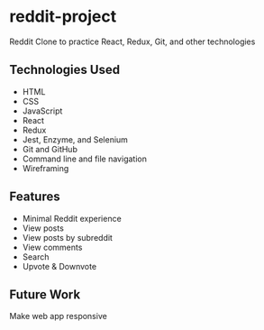 # reddit-project
Reddit Clone to practice React, Redux, Git, and other technologies

## Technologies Used
* HTML
* CSS
* JavaScript
* React
* Redux
* Jest, Enzyme, and Selenium
* Git and GitHub
* Command line and file navigation
* Wireframing

## Features
* Minimal Reddit experience
* View posts
* View posts by subreddit
* View comments
* Search
* Upvote & Downvote

## Future Work
Make web app responsive
